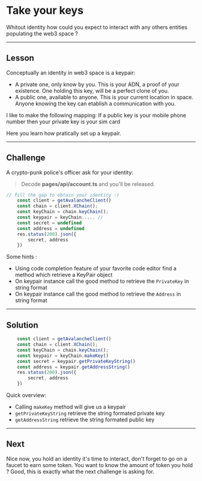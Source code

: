 # Take your keys

Whitout identity how could you expect to interact with any others entities populating the web3 space ? 

------------------------

## Lesson

Conceptually an identity in web3 space is a keypair: 
* A private one, only know by you. This is your ADN, a proof of your existence. One holding this key, will be a perfect clone of you. 
* A public one, available to anyone. This is your current location in space. Anyone knowing the key can etablish a communication with you.

I like to make the following mapping:
If a public key is your mobile phone number then your private key is your sim card

Here you learn how pratically set up a keypair.

------------------------

## Challenge

A crypto-punk police's officer ask for your identity:   
> Decode **pages/api/account.ts** and you'll be released.

```typescript
// fill the gap to obtain your identity :)
	const client = getAvalancheClient()
	const chain = client.XChain(); 
	const keyChain = chain.keyChain(); 
	const keypair = keyChain..... //
	const secret = undefined
	const address = undefined
	res.status(200).json({
		secret, address
	})
```

Some hints : 
* Using code completion feature of your favorite code editor find a method which retrieve a KeyPair object
* On keypair instance call the good method to retrieve the `PrivateKey` in string format
* On keypair instance call the good method to retrieve the `Address` in string format

------------------------

## Solution

```typescript
	const client = getAvalancheClient()
	const chain = client.XChain(); 
	const keyChain = chain.keyChain(); 
	const keypair = keyChain.makeKey()
	const secret = keypair.getPrivateKeyString()
	const address = keypair.getAddressString()
	res.status(200).json({
		secret, address
	})
```

Quick overview:
* Calling `makeKey` method will give us a keypair
* `getPrivateKeyString` retrieve the string formated private key
* `getAddressString` retrieve the string formated public key

------------------------

## Next

Nice now, you hold an identity it's time to interact, don't forget to go on a faucet to earn some token.
You want to know the amount of token you hold ? Good, this is exactly what the next challenge is asking for. 
